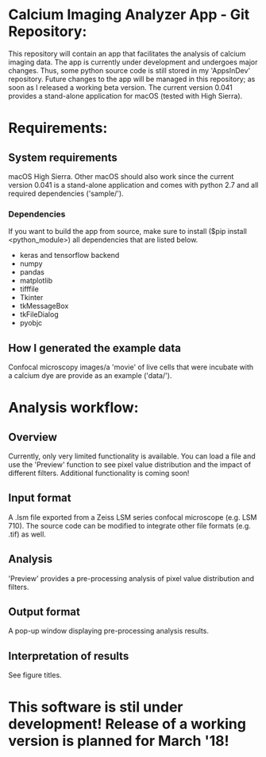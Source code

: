 # Calcium Imaging Analyzer App - Git Repository:

This repository will contain an app that facilitates the analysis of calcium imaging data. 
The app is currently under development and undergoes major changes. Thus, some python source code is still stored in my 'AppsInDev' repository. Future changes to the app will be managed in this repository; as soon as I released a working beta version. The current version 0.041 provides a stand-alone application for macOS (tested with High Sierra).


# Requirements:

## System requirements
macOS High Sierra. Other macOS should also work since the current version 0.041 is a stand-alone application and comes with python 2.7 and all required dependencies ('sample/'). 

### Dependencies
If you want to build the app from source, make sure to install ($pip install <python_module>) all dependencies that are listed below. 

- keras and tensorflow backend
- numpy
- pandas
- matplotlib
- tifffile
- Tkinter
- tkMessageBox
- tkFileDialog
- pyobjc

## How I generated the example data
Confocal microscopy images/a 'movie' of live cells that were incubate with a calcium dye are provide as an example ('data/').


# Analysis workflow:

## Overview
Currently, only very limited functionality is available. You can load a file and use the 'Preview' function to see pixel value distribution and the impact of different filters. Additional functionality is coming soon!

## Input format
A .lsm file exported from a Zeiss LSM series confocal microscope (e.g. LSM 710). The source code can be modified to integrate other file formats (e.g. .tif) as well. 

## Analysis
'Preview' provides a pre-processing analysis of pixel value distribution and filters. 

## Output format
A pop-up window displaying pre-processing analysis results.

## Interpretation of results
See figure titles.

# This software is stil under development! Release of a working version is planned for March '18!